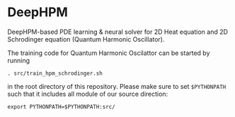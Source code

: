 # DeepHPM

DeepHPM-based PDE learning & neural solver for 2D Heat equation and 2D Schrodinger equation (Quantum Harmonic Oscillator).

The training code for Quantum Harmonic Oscilattor can be started by running 

`. src/train_hpm_schrodinger.sh`

in the root directory of this repository. Please make sure to set `$PYTHONPATH` such that it includes all module of our source direction:

`export PYTHONPATH=$PYTHONPATH:src/`

